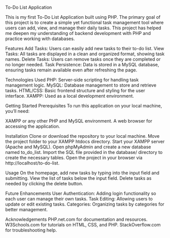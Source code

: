 To-Do List Application

This is my first To-Do List Application built using PHP. The primary goal of this project is to create a simple yet functional task management tool where users can add, view, and manage their daily tasks. This project has helped me deepen my understanding of backend development with PHP and practice working with databases.

Features
Add Tasks: Users can easily add new tasks to their to-do list.
View Tasks: All tasks are displayed in a clean and organized format, showing task names.
Delete Tasks: Users can remove tasks once they are completed or no longer needed.
Task Persistence: Data is stored in a MySQL database, ensuring tasks remain available even after refreshing the page.

Technologies Used
PHP: Server-side scripting for handling task management logic.
MySQL: Database management to store and retrieve tasks.
HTML/CSS: Basic frontend structure and styling for the user interface.
XAMPP: Used as a local development environment.

Getting Started
Prerequisites
To run this application on your local machine, you’ll need:

XAMPP or any other PHP and MySQL environment.
A web browser for accessing the application.

Installation
Clone or download the repository to your local machine.
Move the project folder to your XAMPP htdocs directory.
Start your XAMPP server (Apache and MySQL).
Open phpMyAdmin and create a new database named to_do_list.
Import the SQL file provided in the database/ directory to create the necessary tables.
Open the project in your browser via http://localhost/to-do-list.

Usage
On the homepage, add new tasks by typing into the input field and submitting.
View the list of tasks below the input field.
Delete tasks as needed by clicking the delete button.

Future Enhancements
User Authentication: Adding login functionality so each user can manage their own tasks.
Task Editing: Allowing users to update or edit existing tasks.
Categories: Organizing tasks by categories for better management.

Acknowledgements
PHP.net.com for documentation and resources.
W3Schools.com for tutorials on HTML, CSS, and PHP.
StackOverflow.com for troubleshooting help.
